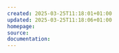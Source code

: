 ```yaml
---
created: 2025-03-25T11:18:01+01:00
updated: 2025-03-25T11:18:06+01:00
homepage: 
source: 
documentation: 
---
```

